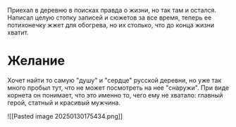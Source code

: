 Приехал в деревню в поисках правда о жизни, но так там и остался. 
Написал целую стопку записей и сюжетов за все время, теперь ее потихонечку жжет для обогрева, но их столько, что до конца жизни хватит.

# Желание
Хочет найти то самую "душу" и "сердце" русской деревни, но уже так много пробыл тут, что не может посмотреть на нее "снаружи".  При виде корнета он понимает, что это именно то, чего ему не хватало: главный герой, статный и красивый мужчина.

![[Pasted image 20250130175434.png]]